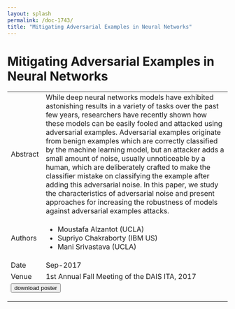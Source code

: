 ```yaml
---
layout: splash
permalink: /doc-1743/
title: "Mitigating Adversarial Examples in Neural Networks"
---
```


# Mitigating Adversarial Examples in Neural Networks

<table>
    <tbody>
    <tr>
        <td>Abstract</td>
        <td>While deep neural networks models have exhibited astonishing results in a variety of tasks over the past few years, researchers have recently shown how these models can be easily fooled and attacked using adversarial examples. Adversarial examples originate from benign examples which are correctly classified by the machine learning model, but an attacker adds a small amount of noise, usually unnoticeable by a human, which are deliberately crafted to make the classifier mistake on classifying the example after adding this adversarial noise. In this paper, we study the characteristics of adversarial noise and present approaches for increasing the robustness of models against adversarial examples attacks.</td>
    </tr>
    <tr>
        <td>Authors</td>
        <td>
            <ul>
                <li>Moustafa Alzantot (UCLA)</li>
                <li>Supriyo Chakraborty (IBM US)</li>
                <li>Mani Srivastava (UCLA)</li>
            </ul>
        </td>
    </tr>
    <tr>
        <td>Date</td>
        <td>Sep-2017</td>
    </tr>
    <tr>
        <td>Venue</td>
        <td>1st Annual Fall Meeting of the DAIS ITA, 2017</td>
    </tr>
        <tr>
            <td colspan="2">
                <form method="get" action="https://dais-ita.org/sites/default/files/S_036-poster.pdf">
                    <button type="submit">download poster</button>
                </form>
            </td>
        </tr>
    </tbody>
</table>
